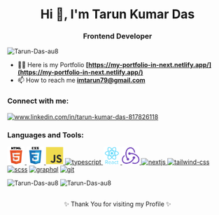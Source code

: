 # <div align="center">Hi 👋, I'm Tarun Kumar Das</div>
<h3 align="center">Frontend Developer</h3>
<p align="left"> <img src="https://komarev.com/ghpvc/?username=Tarun-Das-au8&label=Profile%20views&color=0e75b6&style=flat" alt="Tarun-Das-au8" /></p>


- 👨‍💻 Here is my Portfolio **[https://my-portfolio-in-next.netlify.app/](https://my-portfolio-in-next.netlify.app/)**
- 📫 How to reach me **imtarun79@gmail.com** 
  

<h3 align="left">Connect with me:</h3>

<p align="left">
<a href="https://www.linkedin.com/in/tarun-kumar-das-817826118/" target="blank"><img align="center" src="https://raw.githubusercontent.com/rahuldkjain/github-profile-readme-generator/master/src/images/icons/Social/linked-in-alt.svg" alt="www.linkedin.com/in/tarun-kumar-das-817826118" height="30" width="40" /></a>
</p>

<h3 align="left">Languages and Tools:</h3>

<p align="left">
  <a href="https://www.w3schools.com/html/" target="_blank" rel="noreferrer"> <img src="https://raw.githubusercontent.com/devicons/devicon/master/icons/html5/html5-original-wordmark.svg" alt="html5" width="40" height="40"/> </a> 
  <a href="https://www.w3schools.com/css/" target="_blank" rel="noreferrer"> <img src="https://raw.githubusercontent.com/devicons/devicon/master/icons/css3/css3-original-wordmark.svg" alt="css3" width="40" height="40"/> </a>
  <a href="https://developer.mozilla.org/en-US/docs/Web/JavaScript" target="_blank" rel="noreferrer"> <img src="https://raw.githubusercontent.com/devicons/devicon/master/icons/javascript/javascript-original.svg" alt="javascript" width="40" height="40"/> </a>
  <a href="https://www.typescriptlang.org/" target="_blank" rel="noreferrer" ><img src="https://cdn.iconscout.com/icon/free/png-256/free-typescript-1174965.png?f=webp&w=256" alt="typescript" width="40" height="40 /><a/>
  <a href="https://reactjs.org/" target="_blank" rel="noreferrer"> <img src="https://raw.githubusercontent.com/devicons/devicon/master/icons/react/react-original-wordmark.svg" alt="react" width="40" height="40"/> </a>
  <a href="https://redux.js.org" target="_blank" rel="noreferrer"> <img src="https://raw.githubusercontent.com/devicons/devicon/master/icons/redux/redux-original.svg" alt="redux" width="40" height="40"/> </a>
  <a href="https://nextjs.org/" target="_blank" rel="noreferrer" > <img src="https://media.licdn.com/dms/image/C5622AQEaSzZNrNFgUQ/feedshare-shrink_800/0/1678383920919?e=2147483647&v=beta&t=skIEHMDr9qucS8R9k_6RwBP1f4HH1Y3WzeDu3CErvpg" alt="nextjs" width="40" height="40" /> <a/>
    <a href="https://tailwindcss.com/" target="_blank" rel="noreferrer" ><img src="https://www.svgrepo.com/show/374118/tailwind.svg" alt="tailwind-css" width="40" height="40" /></a>
    <a href="https://sass-lang.com/" target="_blank" rel="noreferrer" ><img src="https://www.svgrepo.com/show/374068/scss.svg" alt="scss" width="40" height="40" /></a>
    <a href="https://graphql.org/" target="_blank" rel="noreferrer" ><img src="https://static1.s123-cdn-static-a.com/uploads/4430217/800_627958487663f.png" alt="graphql" width="40" height="40" /></a>
  <a href="https://git-scm.com/" target="_blank" rel="noreferrer"> <img src="https://www.vectorlogo.zone/logos/git-scm/git-scm-icon.svg" alt="git" width="40" height="40"/> </a>
</p>

<div style="display = "grid" justify-content="center" flex-direction= "column" align-items= "center">
    <img height="200px" src="https://github-readme-stats.vercel.app/api/top-langs?username=Tarun-Das-au8&show_icons=true&locale=en&layout=compact" alt="Tarun-Das-au8" />
    <img height="200px" src="https://github-readme-streak-stats.herokuapp.com/?user=Tarun-Das-au8&" alt="Tarun-Das-au8" />
</div>
<br>
<p align="center">✨ Thank You for visiting my Profile ✨</p>

<!--
**Tarun-Das-au8/Tarun-Das-au8** is a ✨ _special_ ✨ repository because its `README.md` (this file) appears on your GitHub profile.
-->

<!--
![Github stats](https://github-readme-stats.vercel.app/api?username=Tarun-Das-au8)
-->
